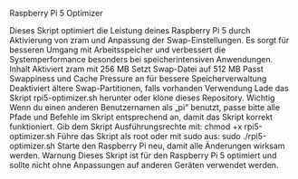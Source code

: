 Raspberry Pi 5 Optimizer

Dieses Skript optimiert die Leistung deines Raspberry Pi 5 durch Aktivierung von zram und Anpassung der Swap-Einstellungen. Es sorgt für besseren Umgang mit Arbeitsspeicher und verbessert die Systemperformance besonders bei speicherintensiven Anwendungen.
Inhalt
    Aktiviert zram mit 256 MB
    Setzt Swap-Datei auf 512 MB
    Passt Swappiness und Cache Pressure an für bessere Speicherverwaltung
    Deaktiviert ältere Swap-Partitionen, falls vorhanden
Verwendung
    Lade das Skript rpi5-optimizer.sh herunter oder klone dieses Repository.
Wichtig
    Wenn du einen anderen Benutzernamen als „pi“ benutzt, passe bitte alle Pfade und Befehle im Skript entsprechend an, damit das Skript korrekt funktioniert.
    Gib dem Skript Ausführungsrechte mit:
    chmod +x rpi5-optimizer.sh
Führe das Skript als root oder mit sudo aus:
    sudo ./rpi5-optimizer.sh
    Starte den Raspberry Pi neu, damit alle Änderungen wirksam werden.
Warnung
Dieses Skript ist für den Raspberry Pi 5 optimiert und sollte nicht ohne Anpassungen auf anderen Geräten verwendet werden.
